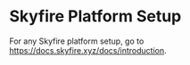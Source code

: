 # Skyfire Platform Setup 

For any Skyfire platform setup, go to https://docs.skyfire.xyz/docs/introduction.
